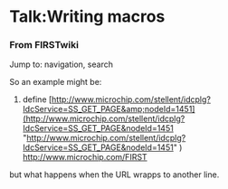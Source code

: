 # Talk:Writing macros

### From FIRSTwiki

Jump to: navigation, search

So an example might be:

  1. define [http://www.microchip.com/stellent/idcplg?IdcService=SS_GET_PAGE&amp;nodeId=1451](http://www.microchip.com/stellent/idcplg?IdcService=SS_GET_PAGE&nodeId=1451 "http://www.microchip.com/stellent/idcplg?IdcService=SS_GET_PAGE&nodeId=1451" ) <http://www.microchip.com/FIRST>

but what happens when the URL wrapps to another line.

